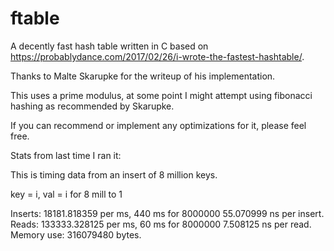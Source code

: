 # ftable
A decently fast hash table written in C based on https://probablydance.com/2017/02/26/i-wrote-the-fastest-hashtable/.

Thanks to Malte Skarupke for the writeup of his implementation.

This uses a prime modulus, at some point I might attempt using fibonacci hashing as recommended by Skarupke.

If you can recommend or implement any optimizations for it, please feel free.


Stats from last time I ran it:

This is timing data from an insert of 8 million keys.

key = i, val = i for 8 mill to 1

Inserts: 18181.818359 per ms, 440 ms for 8000000
55.070999 ns per insert.
Reads: 133333.328125 per ms, 60 ms for 8000000
7.508125 ns per read.
Memory use: 316079480 bytes.
